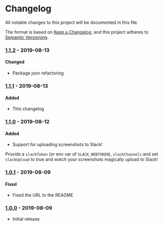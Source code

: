 # Changelog
All notable changes to this project will be documented in this file.

The format is based on [Keep a Changelog](https://keepachangelog.com/en/1.0.0/),
and this project adheres to [Semantic Versioning](https://semver.org/spec/v2.0.0.html).

### [1.1.2] - 2019-08-13
#### Changed
- Package json refactoring

### [1.1.1] - 2019-08-13
#### Added
- This changelog

### [1.1.0] - 2019-08-12
#### Added
- Support for uploading screenshots to Slack!

Provide a `slackToken` (or env var of `SLACK_WEBTOKEN`), `slackChannels` and set `slackUpload` to true and watch your screenshots magically upload to Slack!

### [1.0.1] - 2019-08-09
#### Fixed
- Fixed the URL to the README

### [1.0.0] - 2019-08-09
- Initial release

[1.1.2]: https://github.com/RWS-NL/air-node-packages/compare/jestscreenshot-v1.1.1...jestscreenshot-v1.1.2
[1.1.1]: https://github.com/RWS-NL/air-node-packages/compare/jestscreenshot-v1.1.0...jestscreenshot-v1.1.1
[1.1.0]: https://github.com/RWS-NL/air-node-packages/compare/jestscreenshot-v1.0.1...jestscreenshot-v1.1.0
[1.0.1]: https://github.com/RWS-NL/air-node-packages/compare/jestscreenshot-v1.0.0...jestscreenshot-v1.0.1
[1.0.0]: https://github.com/RWS-NL/air-node-packages/releases/tag/jestscreenshot-v1.0.0